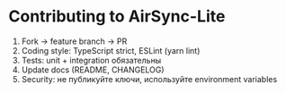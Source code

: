 # Contributing to AirSync-Lite

1. Fork → feature branch → PR
2. Coding style: TypeScript strict, ESLint (yarn lint)
3. Tests: unit + integration обязательны
4. Update docs (README, CHANGELOG)
5. Security: не публикуйте ключи, используйте environment variables
